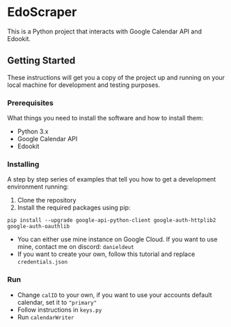 # EdoScraper

This is a Python project that interacts with Google Calendar API and Edookit.

## Getting Started

These instructions will get you a copy of the project up and running on your local machine for development and testing purposes.

### Prerequisites

What things you need to install the software and how to install them:

- Python 3.x
- Google Calendar API
- Edookit

### Installing

A step by step series of examples that tell you how to get a development environment running:

1. Clone the repository
2. Install the required packages using pip:
```
pip install --upgrade google-api-python-client google-auth-httplib2 google-auth-oauthlib
```

- You can either use mine instance on Google Cloud. If you want to use mine, contact me on discord: ```danieldeut```
- If you want to create your own, follow this tutorial and replace ```credentials.json```

### Run
- Change ```calID``` to your own, if you want to use your accounts default calendar, set it to ```"primary"```
- Follow instructions in ```keys.py```
- Run ```calendarWriter```